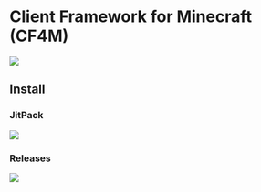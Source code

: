 

# Client Framework for Minecraft (CF4M)

![](https://cf4m.github.io/cf4m/hero.png)

## Install

### JitPack

[![](https://img.shields.io/jitpack/v/github/cf4m/cf4m?style=flat-square)](https://jitpack.io/#cf4m/cf4m)

### Releases

[![](https://img.shields.io/github/v/release/cf4m/cf4m?style=flat-square)](https://github.com/cf4m/cf4m/releases)



